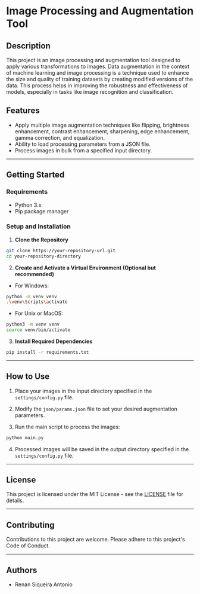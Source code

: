 # Image Processing and Augmentation Tool

## Description

This project is an image processing and augmentation tool designed to apply various transformations to images. Data augmentation in the context of machine learning and image processing is a technique used to enhance the size and quality of training datasets by creating modified versions of the data. This process helps in improving the robustness and effectiveness of models, especially in tasks like image recognition and classification.

## Features

- Apply multiple image augmentation techniques like flipping, brightness enhancement, contrast enhancement, sharpening, edge enhancement, gamma correction, and equalization.
- Ability to load processing parameters from a JSON file.
- Process images in bulk from a specified input directory.

---

## Getting Started

### Requirements

- Python 3.x
- Pip package manager

### Setup and Installation

1. **Clone the Repository**

```bash
git clone https://your-repository-url.git
cd your-repository-directory
```

2. **Create and Activate a Virtual Environment (Optional but recommended)**

- For Windows:
```bash
python -m venv venv
.\venv\Scripts\activate
```

- For Unix or MacOS:
```bash
python3 -m venv venv
source venv/bin/activate
```

3. **Install Required Dependencies**

```bash
pip install -r requirements.txt
```

---

## How to Use

1. Place your images in the input directory specified in the `settings/config.py` file.

2. Modify the `json/params.json` file to set your desired augmentation parameters.

3. Run the main script to process the images:

```bash
python main.py
```

4. Processed images will be saved in the output directory specified in the `settings/config.py` file.

---

## License

This project is licensed under the MIT License - see the [LICENSE](LICENSE) file for details.

---

## Contributing

Contributions to this project are welcome. Please adhere to this project's Code of Conduct.

---

## Authors

- Renan Siqueira Antonio